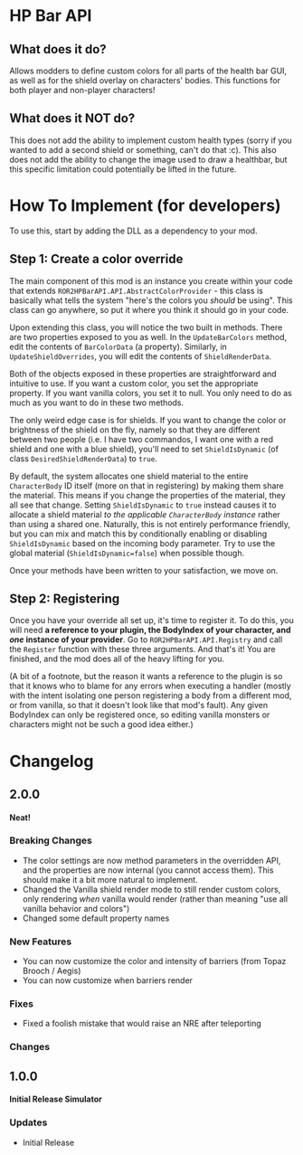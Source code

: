 # HP Bar API

## What does it do?
Allows modders to define custom colors for all parts of the health bar GUI, as well as for the shield overlay on characters' bodies. This functions for both player and non-player characters!

## What does it NOT do?
This does not add the ability to implement custom health types (sorry if you wanted to add a second shield or something, can't do that :c). This also does not add the ability to change the image used to draw a healthbar, but this specific limitation could potentially be lifted in the future.

# How To Implement (for developers)
To use this, start by adding the DLL as a dependency to your mod.

## Step 1: Create a color override
The main component of this mod is an instance you create within your code that extends `ROR2HPBarAPI.API.AbstractColorProvider` - this class is basically what tells the system "here's the colors you *should* be using". This class can go anywhere, so put it where you think it should go in your code.

Upon extending this class, you will notice the two built in methods. There are two properties exposed to you as well. In the `UpdateBarColors` method, edit the contents of `BarColorData` (a property). Similarly, in `UpdateShieldOverrides`, you will edit the contents of `ShieldRenderData`.

Both of the objects exposed in these properties are straightforward and intuitive to use. If you want a custom color, you set the appropriate property. If you want vanilla colors, you set it to null. You only need to do as much as you want to do in these two methods.

The only weird edge case is for shields. If you want to change the color or brightness of the shield on the fly, namely so that they are different between two people (i.e. I have two commandos, I want one with a red shield and one with a blue shield), you'll need to set `ShieldIsDynamic` (of class `DesiredShieldRenderData`) to `true`. 

By default, the system allocates one shield material to the entire `CharacterBody` ID itself (more on that in registering) by making them share the material. This means if you change the properties of the material, they all see that change. Setting `ShieldIsDynamic` to `true` instead causes it to allocate a shield material *to the applicable `CharacterBody` instance* rather than using a shared one. Naturally, this is not entirely performance friendly, but you can mix and match this by conditionally enabling or disabling `ShieldIsDynamic` based on the incoming body parameter. Try to use the global material (`ShieldIsDynamic=false`) when possible though.

Once your methods have been written to your satisfaction, we move on.

## Step 2: Registering
Once you have your override all set up, it's time to register it. To do this, you will need **a reference to your plugin, the BodyIndex of your character, and *one* instance of your provider**. Go to `ROR2HPBarAPI.API.Registry` and call the `Register` function with these three arguments. And that's it! You are finished, and the mod does all of the heavy lifting for you.

(A bit of a footnote, but the reason it wants a reference to the plugin is so that it knows who to blame for any errors when executing a handler (mostly with the intent isolating one person registering a body from a different mod, or from vanilla, so that it doesn't look like that mod's fault). Any given BodyIndex can only be registered once, so editing vanilla monsters or characters might not be such a good idea either.)

# Changelog
## 2.0.0
#### Neat!

### Breaking Changes
* The color settings are now method parameters in the overridden API, and the properties are now internal (you cannot access them). This should make it a bit more natural to implement.
* Changed the Vanilla shield render mode to still render custom colors, only rendering *when* vanilla would render (rather than meaning "use all vanilla behavior and colors")
* Changed some default property names

### New Features
* You can now customize the color and intensity of barriers (from Topaz Brooch / Aegis)
* You can now customize when barriers render

### Fixes
* Fixed a foolish mistake that would raise an NRE after teleporting

### Changes

## 1.0.0
#### Initial Release Simulator

### Updates
* Initial Release